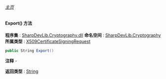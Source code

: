 ###### [主页](./Index.md "主页")
#### Export() 方法
**程序集** : [SharpDevLib.Cryptography.dll](./SharpDevLib.Cryptography.assembly.md "SharpDevLib.Cryptography.dll")
**命名空间** : [SharpDevLib.Cryptography](./SharpDevLib.Cryptography.namespace.md "SharpDevLib.Cryptography")
**所属类型** : [X509CertificateSigningRequest](./SharpDevLib.Cryptography.X509CertificateSigningRequest.md "X509CertificateSigningRequest")
``` csharp
public String Export()
```
**注释**
*-*

**返回类型** : [String](https://learn.microsoft.com/en-us/dotnet/api/system.string "String")

